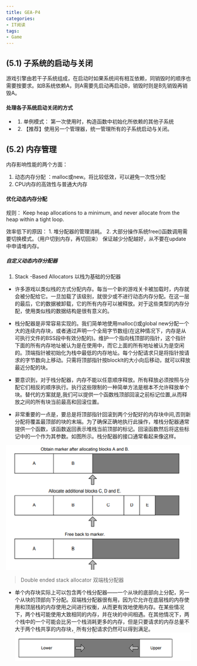 ```yaml
---
title: GEA-P4
categories:
- IT阅读
tags: 
- Game
---
```


## (5.1) 子系统的启动与关闭
游戏引擎由若干子系统组成，在启动时如果系统间有相互依赖，同销毁时的顺序也需要按要求。如B系统依赖A，则A需要先启动再启动B，销毁时则是B先销毁再销毁A。

#### 处理各子系统启动关闭的方式
* 1. 单例模式： 第一次使用时，构造函数中初始化所依赖的其他子系统
* 2. 【推荐】使用另一个管理器，统一管理所有的子系统启动与关闭。


## (5.2) 内存管理
内存影响性能的两个方面：
1. 动态内存分配 ：malloc或new。将比较低效，可以避免一次性分配 
2. CPU内存的高效性与普通大内存

#### 优化动态内存分配 
规则： Keep heap allocations to a minimum, and never allocate from the heap within a tight loop.

效率低下的原因： 1. 堆分配器的管理消耗。 2. 大部分操作系统free()函数调用需要切换模式。（用户切到内存，再切回来）
保证越少分配越好，从不要在update中申请堆内存。

#####  自定义动态内存分配器

1. Stack -Based Allocators 以栈为基础的分配器
 * 许多游戏以类似栈的方式分配内存。每当一个新的游戏关卡被加载时，内存就会被分配给它。一旦加载了该级别，就很少或不进行动态内存分配。在这一层的最后，它的数据被卸载，它的所有内存可以被释放。对于这些类型的内存分配，使用类似栈的数据结构是很有意义的。
 
 * 栈分配器是非常容易实现的。我们简单地使用malloc()或global new分配一个大的连续内存块，或者通过声明一个全局字节数组(在这种情况下，内存是从可执行文件的BSS段中有效分配的)。维护一个指向栈顶部的指针，这个指针下面的所有内存地址被认为是在使用中，而它上面的所有地址被认为是空闲的。顶端指针被初始化为栈中最低的内存地址。每个分配请求只是将指针按请求的字节数向上移动。只需将顶部指针按blockIt的大小向后移动，就可以释放最近分配的块。
 
 * 要意识到，对于栈分配器，内存不能以任意顺序释放。所有释放必须按照与分配它们相反的顺序执行。执行这些限制的一种简单方法是根本不允许释放单个块。替代的方案就是,我们可以提供一个函数栈顶部回滚之前标记位置,从而释放之间的所有块当前最高和回滚位置。
 
 * 非常重要的一点是，要总是将顶部指针回滚到两个分配好的内存块中间,否则新分配将覆盖最顶部的块的末端。为了确保正确地执行此操作，堆栈分配器通常提供一个函数，该函数返回表示堆栈当前顶部的标记。回滚函数然后将这些标记中的一个作为其参数。如图所示。栈分配器的接口通常看起来像这样。

![栈分配器的回收](/img/1599634350864.png)

> Double ended stack allocator 双端栈分配器

* 单个内存块实际上可以包含两个栈分配器——一个从块的底部向上分配，另一个从块的顶部向下分配。双端栈分配器很有用，因为它允许在底层栈的内存使用和顶层栈的内存使用之间进行权衡，从而更有效地使用内存。在某些情况下，两个栈可能使用大致相同的内存，并在块的中间相遇。在其他情况下，两个栈中的一个可能会比另一个栈消耗更多的内存，但是只要请求的内存总量不大于两个栈共享的内存块，所有分配请求仍然可以得到满足。
![双端栈分配器](/img/1599634811580.png)







